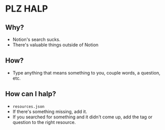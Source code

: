 # PLZ HALP

## Why?
- Notion's search sucks.
- There's valuable things outside of Notion

## How?
- Type anything that means something to you, couple words, a question, etc.

## How can I halp?
- `resources.json`
- If there's something missing, add it.
- If you searched for something and it didn't come up, add the tag or question to the right resource.
